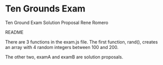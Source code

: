 # Ten Grounds Exam
Ten Ground Exam Solution Proposal
Rene Romero

README

There are 3 functions in the exam.js file.
The first function, rand(), creates an array with 4 random integers between 100
and 200.

The other two, examA and examB are solution proposals.
